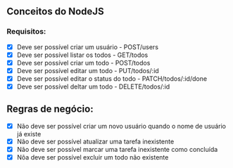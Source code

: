 ## Conceitos do NodeJS

### Requisitos: 

- [x] Deve ser possível criar um usuário - POST/users
- [x] Deve ser possível listar os todos - GET/todos
- [x] Deve ser possível criar um todo - POST/todos
- [x] Deve ser possível editar um todo - PUT/todos/:id
- [x] Deve ser possível editar o status do todo - PATCH/todos/:id/done
- [x] Deve ser possível deltar um todo - DELETE/todos/:id

## Regras de negócio: 

- [x] Não deve ser possível criar um novo usuário quando o nome de usuário já existe
- [x] Não deve ser possível atualizar uma tarefa inexistente
- [x] Não deve ser possível marcar uma tarefa inexistente como concluída
- [x] Nõa deve ser possível excluir um todo não existente
